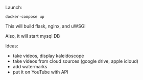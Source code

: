 

Launch:

`docker-compose up`

This will build flask, nginx, and uWSGI

Also, it will start mysql DB

Ideas: 
- take videos, display kaleidoscope
- take videos from cloud sources (google drive, apple icloud)
- add watermarks
- put it on YouTube with API
